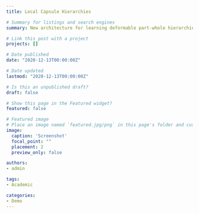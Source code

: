 ```yaml
---
title: Local Capsule Hierarchies

# Summary for listings and search engines
summary: New architecture for learning deformable part-whole hierarchies. Collaboration with Domas Buracas and Nitish Dashora from Machine Learning at Berkeley, advised by Prof. Bruno Olshausen.

# Link this post with a project
projects: []

# Date published
date: "2020-12-13T00:00:00Z"

# Date updated
lastmod: "2020-12-13T00:00:00Z"

# Is this an unpublished draft?
draft: false

# Show this page in the Featured widget?
featured: false

# Featured image
# Place an image named `featured.jpg/png` in this page's folder and customize its options here.
image:
  caption: 'Screenshot'
  focal_point: ""
  placement: 2
  preview_only: false

authors:
- admin

tags:
- Academic

categories:
- Demo
---
```

